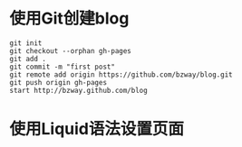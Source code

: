 # 使用Git创建blog   
	git init
	git checkout --orphan gh-pages
	git add .
	git commit -m "first post"
	git remote add origin https://github.com/bzway/blog.git
	git push origin gh-pages
	start http://bzway.github.com/blog
	
# 使用Liquid语法设置页面

